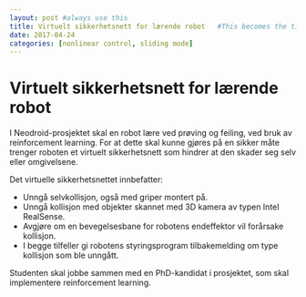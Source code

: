 ```yaml
---
layout: post #always use this
title: Virtuelt sikkerhetsnett for lærende robot   #This becomes the title of the page
date: 2017-04-24
categories: [nonlinear control, sliding mode]
---
```

# Virtuelt sikkerhetsnett for lærende robot #
 
I Neodroid-prosjektet skal en robot lære ved prøving og feiling, ved bruk av reinforcement learning. For at dette skal kunne gjøres på en sikker måte trenger roboten et virtuelt sikkerhetsnett som hindrer at den skader seg selv eller omgivelsene.
 
Det virtuelle sikkerhetsnettet innbefatter:
* Unngå selvkollisjon, også med griper montert på.
* Unngå kollisjon med objekter skannet med 3D kamera av typen Intel RealSense.
* Avgjøre om en bevegelsesbane for robotens endeffektor vil forårsake kollisjon.
* I begge tilfeller gi robotens styringsprogram tilbakemelding om type kollisjon som ble unngått.
 
Studenten skal jobbe sammen med en PhD-kandidat i prosjektet, som skal implementere reinforcement learning.
